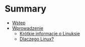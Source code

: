 # Summary

* [Wstęp](README.md)
* [Wprowadzenie](Wprowadzenie/README.md)
    * [Krótkie informacje o Linuksie](Wprowadzenie/krotkie-informacje-o-linuksie.md)
	* [Dlaczego Linux?](Wprowadzenie/dlaczego-linux.md)
